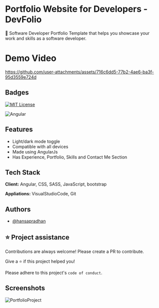 
# Portfolio Website for Developers - DevFolio

🚀 Software Developer Portfolio Template that helps you showcase your work and skills as a software developer.

# Demo Video

https://github.com/user-attachments/assets/716c6dd5-77b2-4ae6-ba3f-95d3559e724d


## Badges

[![MIT License](https://img.shields.io/badge/License-MIT-green.svg)](https://choosealicense.com/licenses/mit/)

![Angular](https://img.shields.io/badge/angular-%23DD0031.svg?style=for-the-badge&logo=angular&logoColor=white)



## Features

- Light/dark mode toggle
- Compatible with all devices
- Made using AngularJs
- Has Experience, Portfolio, Skills and Contact Me Section


## Tech Stack

**Client:** Angular, CSS, SASS, JavaScript, bootstrap

**Appliations:** VisualStudioCode, Git



## Authors

- [@hansapradhan](https://www.github.com/hansapradhan)


## ⭐️ Project assistance

Contributions are always welcome! Please create a PR to contribute.

Give a ⭐️ if this project helped you!

Please adhere to this project's `code of conduct`.



## Screenshots

![PortfolioProject](https://github.com/hansapradhan/hansapradhan.github.io/assets/66682092/2507ae8c-8a3d-4e67-96a4-da983a248fa4)
